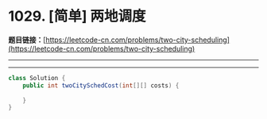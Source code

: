# 1029. [简单] 两地调度

**题目链接：**[https://leetcode-cn.com/problems/two-city-scheduling](https://leetcode-cn.com/problems/two-city-scheduling)

---

<Cards card="leetcode_1029_two-city-scheduling"></Cards>

---

```java
class Solution {
    public int twoCitySchedCost(int[][] costs) {
        
    }
}
```